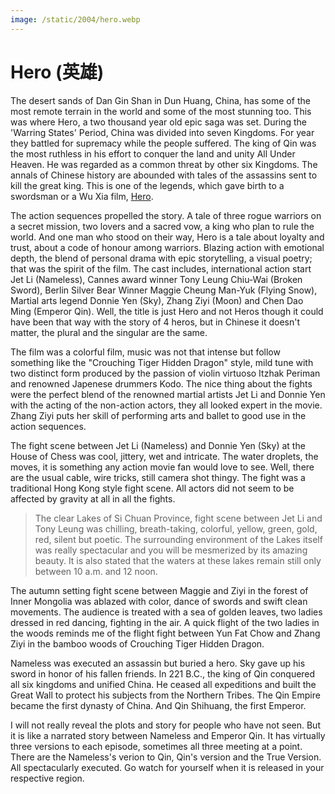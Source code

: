 ```yaml
---
image: /static/2004/hero.webp
---
```


# Hero (英雄)

The desert sands of Dan Gin Shan in Dun Huang, China, has some of the most remote terrain in the world and some of the most stunning too. This was where Hero, a two thousand year old epic saga was set. During the 'Warring States' Period, China was divided into seven Kingdoms. For year they battled for supremacy while the people suffered. The king of Qin was the most ruthless in his effort to conquer the land and unity All Under Heaven. He was regarded as a common threat by other six Kingdoms. The annals of Chinese history are abounded with tales of the assassins sent to kill the great king. This is one of the legends, which gave birth to a swordsman or a Wu Xia film, [Hero](https://en.wikipedia.org/wiki/Hero_(2002_film)).

The action sequences propelled the story. A tale of three rogue warriors on a secret mission, two lovers and a sacred vow, a king who plan to rule the world. And one man who stood on their way, Hero is a tale about loyalty and trust, about a code of honour among warriors. Blazing action with emotional depth, the blend of personal drama with epic storytelling, a visual poetry; that was the spirit of the film. The cast includes, international action start Jet Li (Nameless), Cannes award winner Tony Leung Chiu-Wai (Broken Sword), Berlin Silver Bear Winner Maggie Cheung Man-Yuk (Flying Snow), Martial arts legend Donnie Yen (Sky), Zhang Ziyi (Moon) and Chen Dao Ming (Emperor Qin). Well, the title is just Hero and not Heros though it could have been that way with the story of 4 heros, but in Chinese it doesn't matter, the plural and the singular are the same.

The film was a colorful film, music was not that intense but follow something like the "Crouching Tiger Hidden Dragon" style, mild tune with two distinct form produced by the passion of violin virtuoso Itzhak Periman and renowned Japenese drummers Kodo. The nice thing about the fights were the perfect blend of the renowned martial artists Jet Li and Donnie Yen with the acting of the non-action actors, they all looked expert in the movie. Zhang Ziyi puts her skill of performing arts and ballet to good use in the action sequences.

The fight scene between Jet Li (Nameless) and Donnie Yen (Sky) at the House of Chess was cool, jittery, wet and intricate. The water droplets, the moves, it is something any action movie fan would love to see. Well, there are the usual cable, wire tricks, still camera shot thingy. The fight was a traditional Hong Kong style fight scene. All actors did not seem to be affected by gravity at all in all the fights.

> The clear Lakes of Si Chuan Province, fight scene between Jet Li and Tony Leung was chilling, breath-taking, colorful, yellow, green, gold, red, silent but poetic. The surrounding environment of the Lakes itself was really spectacular and you will be mesmerized by its amazing beauty. It is also stated that the waters at these lakes remain still only between 10 a.m. and 12 noon.

The autumn setting fight scene between Maggie and Ziyi in the forest of Inner Mongolia was ablazed with color, dance of swords and swift clean movements. The audience is treated with a sea of golden leaves, two ladies dressed in red dancing, fighting in the air. A quick flight of the two ladies in the woods reminds me of the flight fight between Yun Fat Chow and Zhang Ziyi in the bamboo woods of Crouching Tiger Hidden Dragon.

Nameless was executed an assassin but buried a hero. Sky gave up his sword in honor of his fallen friends. In 221 B.C., the king of Qin conquered all six kingdoms and unified China. He ceased all expeditions and built the Great Wall to protect his subjects from the Northern Tribes. The Qin Empire became the first dynasty of China. And Qin Shihuang, the first Emperor.

I will not really reveal the plots and story for people who have not seen. But it is like a narrated story between Nameless and Emperor Qin. It has virtually three versions to each episode, sometimes all three meeting at a point. There are the Nameless's verion to Qin, Qin's version and the True Version. All spectacularly executed. Go watch for yourself when it is released in your respective region.